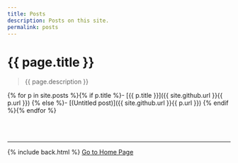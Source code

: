 ```yaml
---
title: Posts
description: Posts on this site.
permalink: posts
---
```


# {{ page.title }}

> {{ page.description }}

{% for p in site.posts %}{% if p.title %}- [{{ p.title }}]({{ site.github.url }}{{ p.url }})
{% else %}- [(Untitled post)]({{ site.github.url }}{{ p.url }})
{% endif %}{% endfor %}

&nbsp;  
&nbsp;  

---

{% include back.html %}
<a title="Go to Home Page" class="_bt -l -flat" href="{{ site.github.url }}">Go to Home Page</a>